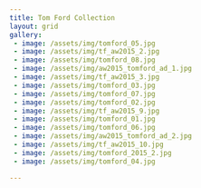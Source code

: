 ```yaml
---
title: Tom Ford Collection
layout: grid
gallery:
 - image: /assets/img/tomford_05.jpg
 - image: /assets/img/tf_aw2015_2.jpg
 - image: /assets/img/tomford_08.jpg
 - image: /assets/img/aw2015_tomford_ad_1.jpg
 - image: /assets/img/tf_aw2015_3.jpg
 - image: /assets/img/tomford_03.jpg
 - image: /assets/img/tomford_07.jpg
 - image: /assets/img/tomford_02.jpg
 - image: /assets/img/tf_aw2015_9.jpg
 - image: /assets/img/tomford_01.jpg
 - image: /assets/img/tomford_06.jpg
 - image: /assets/img/aw2015_tomford_ad_2.jpg
 - image: /assets/img/tf_aw2015_10.jpg
 - image: /assets/img/tomford_2015_2.jpg
 - image: /assets/img/tomford_04.jpg

---
```

